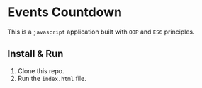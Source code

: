 # Events Countdown

This is a `javascript` application built with `OOP` and `ES6` principles.

## Install & Run

1. Clone this repo.
2. Run the `index.html` file.
